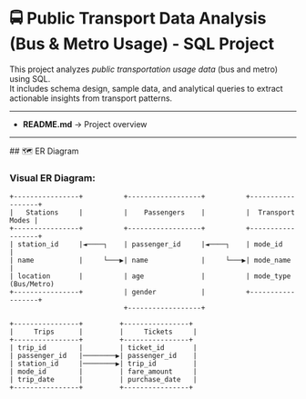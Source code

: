 # 🚍 Public Transport Data Analysis (Bus & Metro Usage) - SQL Project

This project analyzes *public transportation usage data* (bus and metro) using SQL.  
It includes schema design, sample data, and analytical queries to extract actionable insights from transport patterns.

---


- **README.md** → Project overview

---

## 🗺 ER Diagram
### Visual ER Diagram:

```plaintext
+----------------+          +------------------+          +------------------+
|   Stations     |          |    Passengers    |          |  Transport Modes |
+----------------+          +------------------+          +------------------+
| station_id     |◄────┐    | passenger_id     |◄────┐    | mode_id          |
| name           |     └───▶| name             |     └───▶| mode_name        |
| location       |          | age              |          | mode_type (Bus/Metro)
+----------------+          | gender           |          +------------------+
                            +------------------+

+----------------+         +----------------+
|     Trips      |         |     Tickets     |
+----------------+         +----------------+
| trip_id        |         | ticket_id       |
| passenger_id   |────────▶| passenger_id    |
| station_id     |────────▶| trip_id         |
| mode_id        |         | fare_amount     |
| trip_date      |         | purchase_date   |
+----------------+         +----------------+
